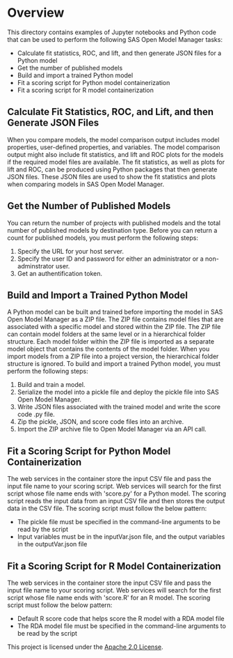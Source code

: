 # Overview

This directory contains examples of Jupyter notebooks and Python code that can be used to perform the following SAS Open Model Manager tasks:
* Calculate fit statistics, ROC, and lift, and then generate JSON files for a Python model
* Get the number of published models
* Build and import a trained Python model
* Fit a scoring script for Python model containerization
* Fit a scoring script for R model containerization


## Calculate Fit Statistics, ROC, and Lift, and then Generate JSON Files

When you compare models, the model comparison output includes model properties, user-defined properties, and variables. The model comparison output 
might also include fit statistics, and lift and ROC plots for the models if the required model files are available. The fit statistics, as well as 
plots for lift and ROC, can be produced using Python packages that then generate JSON files. These JSON files are used to show the fit statistics
and plots when comparing models in SAS Open Model Manager.


## Get the Number of Published Models

You can return the number of projects with published models and the total number of published models by destination type. Before you can return a count for published models,
you must perform the following steps:

1. Specify the URL for your host server.
2. Specify the user ID and password for either an administrator or a non-adminstrator user.
3. Get an authentification token.


## Build and Import a Trained Python Model

A Python model can be built and trained before importing the model in SAS Open Model Manager as a ZIP file. The ZIP file contains model files that are associated
with a specific model and stored within the ZIP file. The ZIP file can contain model folders at the same level or in a hierarchical folder structure. 
Each model folder within the ZIP file is imported as a separate model object that contains the contents of the model folder. 
When you import models from a ZIP file into a project version, the hierarchical folder structure is ignored. To build and import a trained Python model, you must
perform the following steps:

1. Build and train a model.
2. Serialize the model into a pickle file and deploy the pickle file into SAS Open Model Manager.
3. Write JSON files associated with the trained model and write the score code .py file.
4. Zip the pickle, JSON, and score code files into an archive.
5. Import the ZIP archive file to Open Model Manager via an API call.


## Fit a Scoring Script for Python Model Containerization

The web services in the container store the input CSV file and pass the input file name to your scoring script. Web services will search for the first script whose file 
name ends with 'score.py' for a Python model. The scoring script reads the input data from an input CSV file and then stores the output data in the CSV file.
The scoring script must follow the below pattern:

* The pickle file must be specified in the command-line arguments to be read by the script
* Input variables must be in the inputVar.json file, and the output variables in the outputVar.json file 


## Fit a Scoring Script for R Model Containerization

The web services in the container store the input CSV file and pass the input file name to your scoring script. Web services will search for the first script whose file
name ends with 'score.R' for an R model. The scoring script must follow the below pattern:

* Default R score code that helps score the R model with a RDA model file
* The RDA model file must be specified in the command-line arguments to be read by the script


This project is licensed under the [Apache 2.0 License](../LICENSE).

